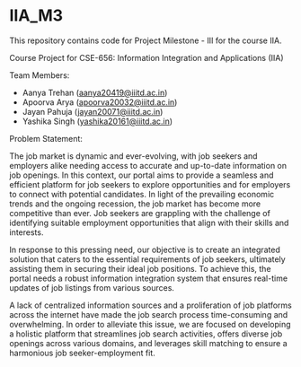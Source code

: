 # IIA_M3
This repository contains code for Project Milestone - III for the course IIA.

Course Project for CSE-656: Information Integration and Applications (IIA)

Team Members:
- Aanya Trehan (aanya20419@iiitd.ac.in)
- Apoorva Arya (apoorva20032@iiitd.ac.in)
- Jayan Pahuja (jayan20071@iiitd.ac.in)
- Yashika Singh (yashika20161@iiitd.ac.in)

Problem Statement:

The job market is dynamic and ever-evolving, with job seekers and employers alike needing access to accurate and up-to-date information on job openings. In this context, our portal aims to provide a seamless and efficient platform for job seekers to explore opportunities and for employers to connect with potential candidates. In light of the prevailing economic trends and the ongoing recession, the job market has become more competitive than ever. Job seekers are grappling with the challenge of identifying suitable employment opportunities that align with their skills and interests.

 In response to this pressing need, our objective is to create an integrated solution that caters to the essential requirements of job seekers, ultimately assisting them in securing their ideal job positions. To achieve this, the portal needs a robust information integration system that ensures real-time updates of job listings from various sources. 
 
A lack of centralized information sources and a proliferation of job platforms across the internet have made the job search process time-consuming and overwhelming. In order to alleviate this issue, we are focused on developing a holistic platform that streamlines job search activities, offers diverse job openings across various domains, and leverages skill matching to ensure a harmonious job seeker-employment fit.





